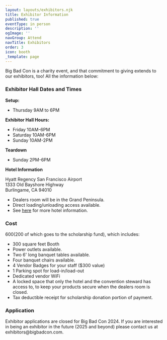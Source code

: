 ```yaml
---
layout: layouts/exhibitors.njk
title: Exhibitor Information
published: true
eventType: in person
description: ''
ogImage: ''
navGroup: Attend
navTitle: Exhibitors
order: 3
icon: booth
_template: page
---
```


Big Bad Con is a charity event, and that commitment to giving extends to our exhibitors, too! All the information below:

### Exhibitor Hall Dates and Times

**Setup:**

* Thursday 9AM to 6PM

**Exhibitor Hall Hours:**

* Friday 10AM-6PM
* Saturday 10AM-6PM
* Sunday 10AM-2PM

**Teardown**

* Sunday 2PM-6PM

**Hotel Information**

Hyatt Regency San Francisco Airport\
1333 Old Bayshore Highway\
Burlingame, CA 94010

* Dealers room will be in the Grand Peninsula.
* Direct loading/unloading access available.
* See [here](/hotel) for more hotel information.

### Cost

$600 ($200 of which goes to the scholarship fund), which includes:

* 300 square feet Booth
* Power outlets available.
* Two 6' long banquet tables available.
* Four banquet chairs available.
* 4 Vendor Badges for your staff ($300 value)
* 1 Parking spot for load-in/load-out
* Dedicated vendor WiFi
* A locked space that only the hotel and the convention steward has access to, to keep your products secure when the dealers room is closed.
* Tax deductible receipt for scholarship donation portion of payment.

### Application

Exhibitor applications are closed for Big Bad Con 2024. If you are interested in being an exhibitor in the future (2025 and beyond) please contact us at exhibitors\@bigbadcon.com.
